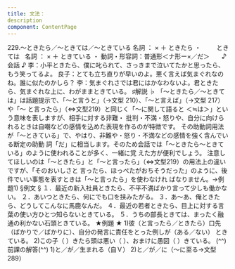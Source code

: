 ```yaml
---
title: 文法：
description
component: ContentPage
---
```



229.～ときたら／～ときては／～ときている
名詞 ： × ＋ ときたら ・
        ときては  
名詞 ： × ＋ ときている ・
動詞・形容詞：普通形＜ナ形ー×／だ＞      
♪会話 ♪
李：小平ときたら、僕に叱られて、さっきまで泣いてたかと思ったら、もう笑ってるよ。 良子：とても立ち直りが早いのよ。悪く言えば気まぐれなのね。誰に似たのかしら？
李：気まぐれさでは君にはかなわないよ。君ときたら、気まぐれな上に、わがままときている。
♯解説 ♭
「～ときたら／～ときては」は話題提示で、「～と言うと」（→文型 210）、「～と言えば」（→文型 217）や「～ と言ったら」（⇔文型219）と同じく「～に関して語ると ＜≒は＞」という意味を表しますが、相手に対する非難・ 批判・不満・怒りや、自分に向けられるときは自嘲などの感情を込めた表現を作るのが特徴です。
その助動詞用法が「～ときている」で、やはり、非難や・怒り・不満などの感情を強く含んでいる断定の助動 詞「だ」に相当します。そのため会話では「～ときたら～ときている」のように使われることが多く、一緒に覚 えた方が便利でしょう。
注意してほしいのは「～ときたら」と「～と言ったら」（⇔文型219）の用法上の違いですが、「そのおいしさと 言ったら、ほっぺたがおちそうだった」のように、後件でいい事態を表すときは「～と言ったら」を使わなけれ ばなりません。→例題1)
§例文 §
１．最近の新入社員ときたら、不平不満ばかり言って少しも働かない。
２．あいつときたら、何にでも口を挟みたがる。
３．あ～あ、俺ときたら、どうしてこんなに馬鹿なんだ。
４．最近の若者ときたら、目上に対する言葉の使い方ひとつ知らないときている。
５．うちの部長ときては、まったく融通の利かない石頭ときている。
★例題 ★
1)彼（と言ったら／ときたら）口先（ばかりで／ばかりに）、自分の発言に責任をとった例しが（ある／ない）
ときている。
2)この子（ ）きたら頭は悪い（ ）、おまけに愚図（ ）きている。
(^^)前課の解答(^^)
1)と／が／生まれる（自Ｖ）
2)と／が／に（～に至る→文型289）

